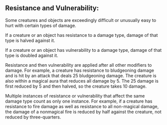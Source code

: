 ## **Resistance and Vulnerability:**

Some creatures and objects are exceedingly difficult or unusually easy to hurt with certain types of damage.

If a creature or an object has resistance to a damage type, damage of that type is halved against it.

If a creature or an object has vulnerability to a damage type, damage of that type is doubled against it.

Resistance and then vulnerability are applied after all other modifiers to damage. For example, a creature has resistance to bludgeoning damage and is hit by an attack that deals 25 bludgeoning damage. The creature is also within a magical aura that reduces all damage by 5. The 25 damage is first reduced by 5 and then halved, so the creature takes 10 damage.

Multiple instances of resistance or vulnerability that affect the same damage type count as only one instance. For example, if a creature has resistance to fire damage as well as resistance to all non-magical damage, the damage of a nonmagical fire is reduced by half against the creature, not reduced by three-quarters.
